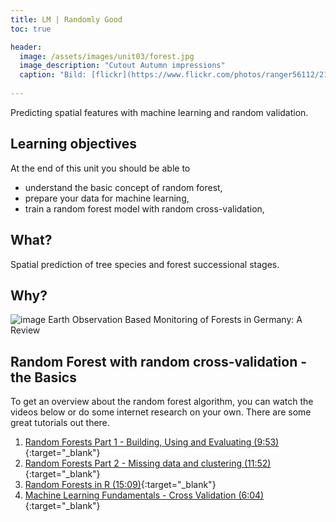 ```yaml
---
title: LM | Randomly Good
toc: true

header:
  image: /assets/images/unit03/forest.jpg
  image_description: "Cutout Autumn impressions"
  caption: "Bild: [flickr](https://www.flickr.com/photos/ranger56112/21714329483/) / CC BY-NC 2.0"
 
---
```


Predicting spatial features with machine learning and random validation. 


## Learning objectives
At the end of this unit you should be able to

* understand the basic concept of random forest,
* prepare your data for machine learning,
* train a random forest model with random cross-validation, 

## What?

Spatial prediction of tree species and forest successional stages.

## Why?

![image](../assets/images/unit01/Ecosystem_services_Holzwarth_et_al_2020.jpg)
Earth Observation Based Monitoring of Forests in Germany: A Review

## Random Forest with random cross-validation - the Basics

To get an overview about the random forest algorithm, you can watch the videos below or do some internet research on your own. There are some great tutorials out there.


1. [Random Forests Part 1 - Building, Using and Evaluating (9:53)](https://www.youtube.com/watch?v=J4Wdy0Wc_xQ){:target="_blank"}  
2. [Random Forests Part 2 - Missing data and clustering (11:52)](https://www.youtube.com/watch?v=sQ870aTKqiM){:target="_blank"}  
3. [Random Forests in R (15:09)](https://www.youtube.com/watch?v=6EXPYzbfLCE){:target="_blank"}  
4. [Machine Learning Fundamentals - Cross Validation (6:04)](https://www.youtube.com/watch?v=fSytzGwwBVw){:target="_blank"}  




